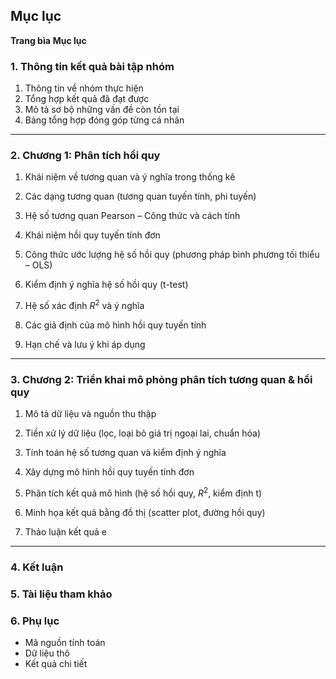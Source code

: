 ## **Mục lục**

**Trang bìa**
**Mục lục**

### **1. Thông tin kết quả bài tập nhóm**

1. Thông tin về nhóm thực hiện
2. Tổng hợp kết quả đã đạt được
3. Mô tả sơ bộ những vấn đề còn tồn tại
4. Bảng tổng hợp đóng góp từng cá nhân

---

### **2. Chương 1: Phân tích hồi quy**

1. Khái niệm về tương quan và ý nghĩa trong thống kê

2. Các dạng tương quan (tương quan tuyến tính, phi tuyến)
3. Hệ số tương quan Pearson – Công thức và cách tính
4. Khái niệm hồi quy tuyến tính đơn
5. Công thức ước lượng hệ số hồi quy (phương pháp bình phương tối thiểu – OLS)
6. Kiểm định ý nghĩa hệ số hồi quy (t-test)
7. Hệ số xác định $R^2$ và ý nghĩa
8. Các giả định của mô hình hồi quy tuyến tính
9. Hạn chế và lưu ý khi áp dụng

---

### **3. Chương 2: Triển khai mô phỏng phân tích tương quan & hồi quy**

1. Mô tả dữ liệu và nguồn thu thập

2. Tiền xử lý dữ liệu (lọc, loại bỏ giá trị ngoại lai, chuẩn hóa)
3. Tính toán hệ số tương quan và kiểm định ý nghĩa
4. Xây dựng mô hình hồi quy tuyến tính đơn
5. Phân tích kết quả mô hình (hệ số hồi quy, $R^2$, kiểm định t)
6. Minh họa kết quả bằng đồ thị (scatter plot, đường hồi quy)
7. Thảo luận kết quả
e
---

### **4. Kết luận**

### **5. Tài liệu tham khảo**

### **6. Phụ lục**

* Mã nguồn tính toán
* Dữ liệu thô
* Kết quả chi tiết
